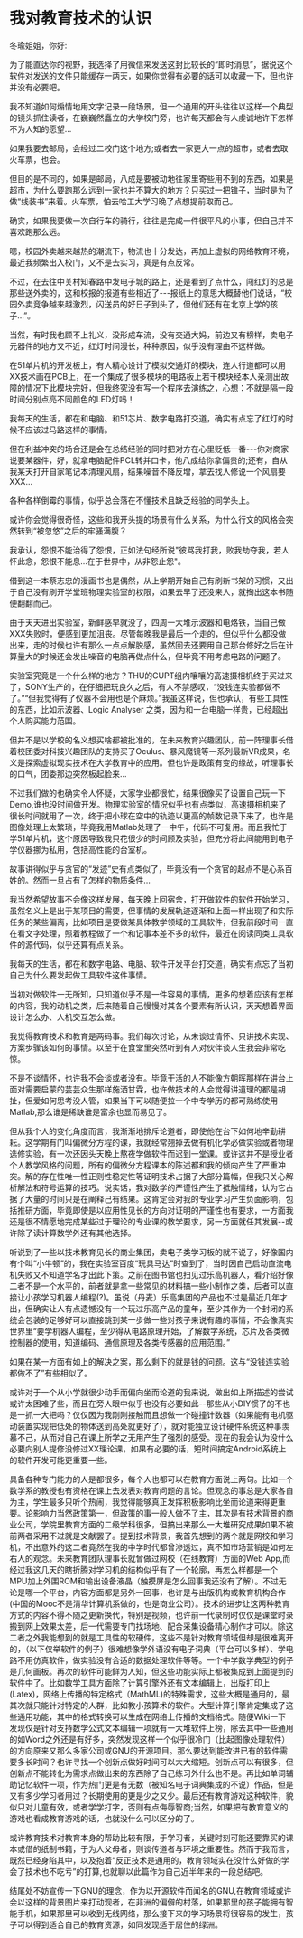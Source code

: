 ﻿# 我对教育技术的认识

冬瑜姐姐，你好:

为了能直达你的视野，我选择了用微信来发送这封比较长的“即时消息”，据说这个软件对发送的文件只能缓存一两天，如果你觉得有必要的话可以收藏一下，但也许并没有必要吧。

我不知道如何煽情地用文字记录一段场景，但一个通用的开头往往以这样一个典型的镜头抓住读者，在巍巍然矗立的大学校门旁，也许每天都会有人虔诚地许下怎样不为人知的愿望...

如果我要去邮局，会经过二校门这个地方;或者去一家更大一点的超市，或者去取火车票，也会。

但目的是不同的，如果是邮局，八成是要被动地往家里寄些用不到的东西，如果是超市，为什么要跑那么远到一家也并不算大的地方？只买过一把锥子，当时是为了做“线装书”来着。火车票，怕去哈工大学习晚了点想提前取而己。

确实，如果我要做一次自行车的骑行，往往是完成一件很平凡的小事，但自己并不喜欢跑那么远。

嗯，校园外卖越来越热的潮流下，物流也十分发达，再加上虚拟的网络教育环境，最近我频繁出入校门，又不是去实习，真是有点反常。

不过，在去往中关村知春路中发电子城的路上，还是看到了点什么，闯红灯的总是那些送外卖的，这和校报的报道有些相近了---报纸上的意思大概替他们说话，“校园外卖竞争越来越激烈，闪送员的好日子到头了，但他们还有在北京上学的孩子...”。

当然，有时我也顾不上礼义，没形成车流，没有交通大妈，前边又有榜样，卖电子元器件的地方又不近，红灯时间漫长，种种原因，似乎没有理由不这样做。

在51单片机的开发板上，有人精心设计了模拟交通灯的模块，连人行道都可以用XX技术画在PCB上，在一个集成了很多模块的电路板上若干模块经本人亲测出故障的情况下此模块完好，但我终究没有写一个程序去演练之，心想：不就是隔一段时间分别点亮不同颜色的LED灯吗！

我每天的生活，都在和电脑、和51芯片、数字电路打交道，确实有点忘了红灯的时候不应该过马路这样的事情。

但在利益冲突的场合还是会在总结经验的同时把对方在心里贬低一番---你对商家说要某器件，好，就拿电脑配件PCL转并口卡，他八成给你拿偏贵的;还有，自从我某天打开自家笔记本清理风扇，结果噪音不降反增，拿去找人修说一个风扇要XXX...

各种各样倒霉的事情，似乎总会落在不懂技术且缺乏经验的同学头上。

或许你会觉得很奇怪，这些和我开头提的场景有什么关系，为什么行文的风格会突然转到“被忽悠”之后的牢骚满腹？

我承认，怨恨不能治得了怨恨，正如法句经所说"彼骂我打我，败我劫夺我，若人怀此念，怨恨不能息...在于世界中，从非怨止怨"。

借到这一本蔡志忠的漫画书也是偶然，从上学期开始自己有刷新书架的习惯，又出于自己没有刷开学堂班物理实验室的权限，如果去早了还没来人，就掏出这本书随便翻翻而己。

由于天天进出实验室，新鲜感早就没了，四周一大堆示波器和电烙铁，当自己做XXX失败时，便感到更加沮丧。尽管每晚我是最后一个走的，但似乎什么都没做出来，走的时候也许有那么一点点解脱感，虽然回去还要用自己那台修好之后在计算量大的时候还会发出噪音的电脑再做点什么，但毕竟不用考虑电路的问题了。

实验室究竟是一个什么样的地方？THU的CUPT组内嚷嚷的高速摄相机终于买过来了，SONY生产的，在仔细把玩良久之后，有人不禁感叹，“没钱连实验都做不了。”“但我觉得有了仪器不会用也是个麻烦。”我虽这样说，但也承认，有些工具性的东西，比如示波器、Logic Analyser 之类，因为和一台电脑一样贵，已经超出个人购买能力范围。

但并不是以学校的名义想买啥都被批准的，在未来教育兴趣团队，前一阵理事长借着校团委对科技兴趣团队的支持买了Oculus、暴风魔镜等一系列最新VR成果，名义是探索虚拟现实技术在大学教育中的应用。但也许是政策有变的缘故，听理事长的口气，团委那边突然板起脸来...

不过我们做的也确实令人怀疑，大家学业都很忙，结果很像买了设置自己玩一下Demo,谁也没时间做开发。物理实验室的情况似乎也有点类似，高速摄相机来了很长时间就用了一次，终于把小球在空中的轨迹以更高的帧数记录下来了，也许是图像处理上太繁琐，毕竟我用Matlab处理了一中午，代码不可复用。而且我忙于学51单片机，这个原因导致我只花很少的时间顾及实验，但充分将此间能用到电子学仪器挪为私用，包括高性能的台室机。

故事讲得似乎与贪官的“发迹”史有点类似了，毕竟没有一个贪官的起点不是心系百姓的。然而一旦占有了怎样的物质条件...

我当然希望故事不会像这样发展，每天晚上回宿舍，打开做软件的软件开始学习，虽然名义上是出于某项目的需要，但事情的发展轨迹逐渐和上面一样出现了和实际任务的某些偏离，比如项目是要做某具体教学领域的工具软件，但我前段时间一直在看文字处理，照着教程做了一个和记事本差不多的软件，最近在阅读同类工具软件的源代码，似乎还算有点关系。

我每天的生活，都在和数字电路、电脑、软件开发平台打交道，确实有点忘了当初自己为什么要发起做工具软件这件事情。

当初对做软件一无所知，只知道似乎不是一件容易的事情，更多的想着应该有怎样的内容，我的动机之类，后来随着自己慢慢对其各个要素有所认识，天天想着界面设计怎么办、人机交互怎么做。

我觉得教育技术和教育是两码事。我们每次讨论，从未谈过情怀、只讲技术实现、方案步骤该如何的事情。以至于在食堂里突然听到有人对伙伴谈人生我会非常吃惊。

不是不谈情怀，也许我不会谈或者没有。毕竟干活的人不能像方朝晖那样在讲台上面对需要启蒙的芸芸众生那样施洒甘霖，也许做技术的人会觉得讲道理的都是胡扯，但爱如何思考没人管，如果当下可以随便拉一个中专学历的都可熟练使用Matlab,那么谁是稀缺谁是富余也显而易见了。

但从我个人的变化角度而言，我渐渐地排斥论道者，即使他在台下如何地辛勤耕耘。这学期有门叫偏微分方程的课，我就经常翘掉去做有机化学必做实验或者物理选修实验，有一次还因头天晚上熬夜学做软件而迟到一堂课。或许这并不是授业者个人教学风格的问题，所有的偏微分方程课本的陈述都和我的倾向产生了严重冲突。解的存在性唯一性正则性稳定性等证明技术占据了大部分篇幅，但我只关心解析解法和符号运算的技巧。说实话，我对数学的严谨性产生了抵触情绪，认为它占据了大量的时间只是在阐释己有结果。这肯定会对我的专业学习产生负面影响，包括推研方面，毕竟即使是以应用性见长的方向对证明的严谨性也有要求，一方面我还是很不情愿地完成某些过于理论的专业课的教学要求，另一方面就任其发展--或许除了读计算数学外还有其他选择。

听说到了一些以技术教育见长的商业集团，卖电子类学习板的就不说了，好像国内有个叫“小牛顿”的，我在实验室百度“玩具马达”时查到了，当时因自己启动直流电机失败又不知道学名才出此下策。之前在图书馆也扫见过乐高机器人，看介绍好像二者不是一个水平的，前者就是拿一些常见的材料搞一些小制作之类，后者可以直接让小孩学习机器人编程(?)。虽说（丹麦）乐高集团的产品也不过是最近几年才出，但确实让人有点遗憾没有一个玩过乐高产品的童年，至少其作为一个封闭的系统会包装的足够好可以直接跳到某一步做一些对孩子来说有趣的事情，不会像真实世界里“要学机器人编程，至少得从电路原理开始，了解数字系统，芯片及各类微控制器的使用，知道编码、通信原理及各类传感器的应用范围。”

如果在某一方面有如上的解决之案，那么剩下的就是钱的问题。这与“没钱连实验都做不了”有些相似了。

或许对于一个从小学就很少动手而偏向坐而论道的我来说，做出如上所描述的尝试或许太困难了些，而且在旁人眼中似乎也没有必要如此--那些从小DIY惯了的不也是一抓一大把吗？仅仅因为我刚刚接触而且想做一个碰撞计数器（如果能有电机驱动装置实现把低处的物体送到高处就更好了），就对能独立设计硬件系统这种事羡慕不己，从而对自己在课上所学之无用产生了强烈的感受。现在的我会认为没什么必要向别人提修没修过XX理论课，如果有必要的话，短时间搞定Android系统上的软件开发可能更重要一些。

具备各种专门能力的人是都很多，每个人也都可以在教育方面说上两句。比如一个数学系的教授也有资格在课上去发表对教育问题的言论。但观念的事总是大家各自为主，学生最多只听个热闹，我觉得能够真正发挥积极影响比坐而论道来得更重要。论影响力当然政策第一，但政策的事一般人做不了主，其次是有技术背景的商业公司，学院里教育方面的二级学科很多，但搞出来那么一大堆研究成果如果不被前两者采用不过就是文献罢了。提到技术背景，我首先想到的两个就是网校和学习机，不出意外的这二者竟然在我的中学时代都曾渗透过，真不知市场营销是如何左右人的观念。未来教育团队理事长就曾做过网校（在线教育）方面的Web App,而经过我这几天的瞎折腾对学习机的结构似乎有了一个轮廓，再怎么样都是一个MPU加上外围ROM和输出设备液晶（触摸屏是怎么回事我还没有了解）。不过无论是哪一个平台，内容方面都是另外一回事，也许是与出版机构或教育机构合作(中国的Mooc不是清华计算机系做的，也是商业公司）。技术的进步让这两种教育方式的内容不得不随之更新换代，特别是视频，也许前一代录制时仅仅是课堂时录搬到网上效果太差，后一代需要专门找场地、配合采集设备精心制作才可以。除这二者之外我能想到的就是工具性的软硬件，这些不是针对教育领域但却是很难离开的，（以下仅举软件的例子）很难想像学外语没有电子词典（平台可以多样）、学电路不用仿真软件，做实验没有合适的数据处理软件等等。一个中学数学典型的例子是几何画板。再次的软件可能鲜为人知，但这些功能实际上都被集成到上面提到的软件中了。比如数学工具方面除了计算引擎外还有文本编辑上，出版打印上(Latex)，网络上传播的特定格式（MathML)的特殊需求，这些大概是通用的，最其次就只能针对特定的人群，比如教小孩算术的软件。大型计算引擎肯定集成了这些通用功能，其中的格式转换可以生成在网络上传播的文档格式。随便Wiki一下发现仅是针对支持数学公式文本编辑一项就有一大堆软件上榜，除去其中一些通用的如Word之外还是有好多，突然发现这样一个似乎很冷门（比起图像处理软件）的方向原来又那么多家公司或GNU的开源项目。那么要达到能改进已有的软件需要多长时间？也许寻找一个创新点做好时间可以大大缩短。创新点可以有很多，但创新点不能转化为需求点做出来的东西除了自己练习外什么也不是。再比如单词辅助记忆软件一项，作为热门更是有无数（被知名电子词典集成的不说）作品，但是又有多少学习者用过？长期使用的更是少之又少。最后还有教育游戏这种软件，貌似只对儿童有效，或者学学打字，否则有点侮辱智商;当然，如果把有教育意义的游戏也看成教育游戏的话，也就没什么可以区分的了。

或许教育技术对教育本身的帮助比较有限，于学习者，关键时刻可能还要靠买的课本或借的纸制书籍，于为人父母者，则谈传道者与环境之重要性。然而于我而言，既然已经身陷其中，以及抱着“反正技术是通用的，教育领域实在没什么好做的学会了技术也不吃亏”的打算,也就聊以此篇作为自己近半年来的一段总结吧。

结尾处不妨宣传一下GNU的理念，作为以开源软件而闻名的GNU,在教育领域或许会以这样的背景图片来打动观者，在非洲的偏僻的村落，如果那里的孩子能拥有智能手机，如果那里可以收到无线网络，那么接下来的学习场景将很容易的发生，孩子可以得到适合自己的教育资源，如同发现适于居住的绿洲。